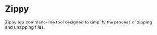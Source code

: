 # Zippy
Zippy is a command-line tool designed to simplify the process of zipping and unzipping files. 
